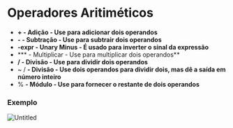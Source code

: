 # Operadores Aritiméticos

- **+ - Adição - Use para adicionar dois operandos**
- **- - Subtração - Use para subtrair dois operandos**
- **-expr - Unary Minus - É usado para inverter o sinal da expressão**
- *** - Multiplicar - Use para multiplicar dois operandos**
- **/ - Divisão - Use para dividir dois operandos**
- ~ / **- Divisão - Use dois operandos para dividir dois, mas dê a saída em número inteiro**
- % **- Módulo - Use para fornecer o restante de dois operandos**

### Exemplo

![Untitled](Operadores%20Aritime%CC%81ticos%20319c391d73754cdd803828ebe9cdc80f/Untitled.png)
